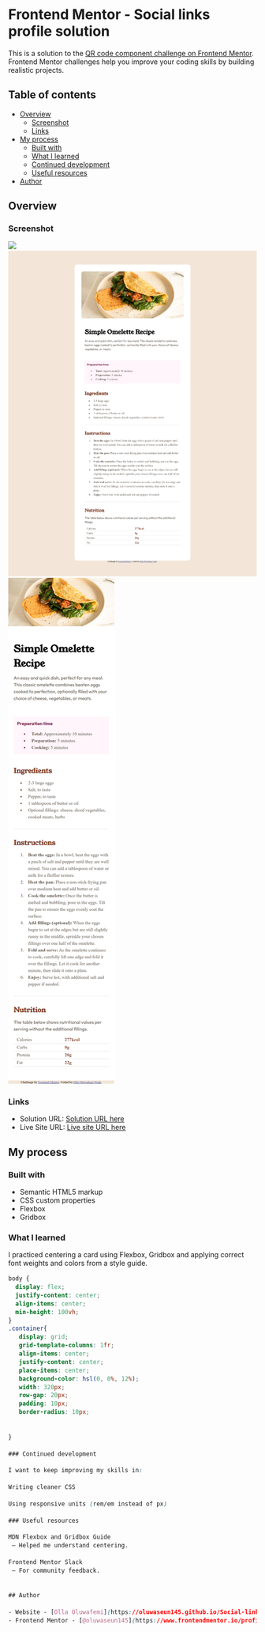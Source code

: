# Frontend Mentor - Social links profile solution

This is a solution to the [QR code component challenge on Frontend Mentor](https://www.frontendmentor.io/challenges/qr-code-component-iux_sIO_H). Frontend Mentor challenges help you improve your coding skills by building realistic projects. 

## Table of contents

- [Overview](#overview)
  - [Screenshot](#screenshot)
  - [Links](#links)
- [My process](#my-process)
  - [Built with](#built-with)
  - [What I learned](#what-i-learned)
  - [Continued development](#continued-development)
  - [Useful resources](#useful-resources)
- [Author](#author)




## Overview

### Screenshot

![](./Screenshot_Active.png)
![](./Screenshot_Desktop.png)
![](./Screenshot_Mobile.png)



### Links

- Solution URL: [Solution URL here](https://github.com/oluwaseun145/Social-links-profile)
- Live Site URL: [Live site URL here](https://oluwaseun145.github.io/Social-links-profile/)

## My process

### Built with

- Semantic HTML5 markup
- CSS custom properties
- Flexbox
- Gridbox

### What I learned

I practiced centering a card using Flexbox, Gridbox and applying correct font weights and colors from a style guide.

```css
body {
  display: flex;
  justify-content: center;
  align-items: center;
  min-height: 100vh;
}
.container{
   display: grid;
   grid-template-columns: 1fr;
   align-items: center;
   justify-content: center;
   place-items: center;
   background-color: hsl(0, 0%, 12%);
   width: 320px;
   row-gap: 20px;
   padding: 10px;
   border-radius: 10px;
    
    
}

### Continued development

I want to keep improving my skills in:

Writing cleaner CSS

Using responsive units (rem/em instead of px)

### Useful resources

MDN Flexbox and Gridbox Guide
 – Helped me understand centering.

Frontend Mentor Slack
 – For community feedback.


## Author

- Website - [Olla Oluwafemi](https://oluwaseun145.github.io/Social-links-profile/)
- Frontend Mentor - [@oluwaseun145](https://www.frontendmentor.io/profile/oluwaseun145)




